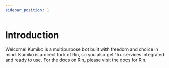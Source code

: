 ```yaml
---
sidebar_position: 1
---
```


# Introduction

Welcome! Kumiko is a multipurpose bot built with freedom and choice in mind. Kumiko is a direct fork of Rin, so you also get 15+ services integrated and ready to use. For the docs on Rin, please visit the [docs](https://rin-docs.vercel.app) for Rin. 
